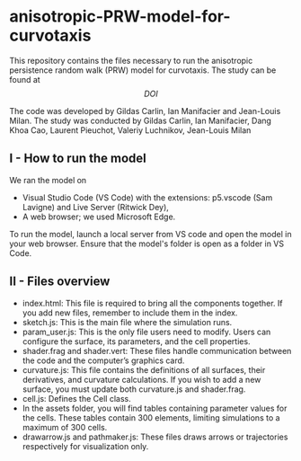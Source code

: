 # anisotropic-PRW-model-for-curvotaxis

This repository contains the files necessary to run the anisotropic persistence random walk (PRW) model for curvotaxis.
The study can be found at $$DOI$$

The code was developed by Gildas Carlin, Ian Manifacier and Jean-Louis Milan.
The study was conducted by Gildas Carlin, Ian Manifacier, Dang Khoa Cao, Laurent Pieuchot, Valeriy Luchnikov, Jean-Louis Milan



I - How to run the model
------------------------------

We ran the model on 
- Visual Studio Code (VS Code) with the extensions: p5.vscode (Sam Lavigne) and Live Server (Ritwick Dey),
- A web browser; we used Microsoft Edge.

To run the model, launch a local server from VS code and open the model in your web browser.
Ensure that the model's folder is open as a folder in VS Code.


II - Files overview
------------------------------

- index.html: This file is required to bring all the components together. If you add new files, remember to include them in the index.
- sketch.js: This is the main file where the simulation runs.
- param_user.js: This is the only file users need to modify. Users can configure the surface, its parameters, and the cell properties.
- shader.frag and shader.vert: These files handle communication between the code and the computer’s graphics card.
- curvature.js: This file contains the definitions of all surfaces, their derivatives, and curvature calculations. If you wish to add a new surface, you must update both curvature.js and shader.frag.
- cell.js: Defines the Cell class.
- In the assets folder, you will find tables containing parameter values for the cells. These tables contain 300 elements, limiting simulations to a maximum of 300 cells.
- drawarrow.js and pathmaker.js: These files draws arrows or trajectories respectively for visualization only.

